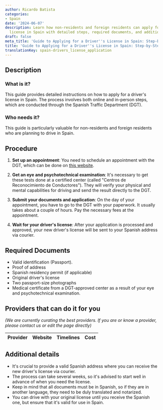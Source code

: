 ```yaml
---
author: Ricardo Batista
categories:
- Spain
date: '2024-06-07'
description: Learn how non-residents and foreign residents can apply for a driver's
  license in Spain with detailed steps, required documents, and additional tips.
draft: false
meta_title: 'Guide to Applying for a Driver''s License in Spain: Step-by-Step'
title: 'Guide to Applying for a Driver''s License in Spain: Step-by-Step'
translationKey: spain-drivers_license_application
---
```




## Description
### What is it?
This guide provides detailed instructions on how to apply for a driver's license in Spain. The process involves both online and in-person steps, which are conducted through the Spanish Traffic Department (DGT).

### Who needs it?
This guide is particularly valuable for non-residents and foreign residents who are planning to drive in Spain.

## Procedure
1. **Set up an appointment**: You need to schedule an appointment with the DGT, which can be done on [this website](https://sedeapl.dgt.gob.es:7443/WEB_NCIT_CONSULTA/solicitarCita.faces). 

2. **Get an eye and psychotechnical examination**: It's necessary to get these tests done at a certified center (called "Centros de Reconocimiento de Conductores"). They will verify your physical and mental capabilities for driving and send the result directly to the DGT.

3. **Submit your documents and application**: On the day of your appointment, you have to go to the DGT with your paperwork. It usually takes about a couple of hours. Pay the necessary fees at the appointment.

4. **Wait for your driver's license**: After your application is processed and approved, your new driver's license will be sent to your Spanish address via courier. 

## Required Documents
- Valid identification (Passport).
- Proof of address
- Spanish residency permit (if applicable)
- Original driver's license
- Two passport-size photographs
- Medical certificate from a DGT-approved center as a result of your eye and psychotechnical examination.

## Providers that can do it for you

_(We are currently curating the best providers. If you are or know a provider, please contact us or edit the page directly)_

| Provider        |     Website     |     Timelines    |       Cost      |
| --------------- | --------------- |  :-------------: | :-------------: |

## Additional details
- It's crucial to provide a valid Spanish address where you can receive the new driver's license via courier.
- The process can take several weeks, so it's advised to start well in advance of when you need the license. 
- Keep in mind that all documents must be in Spanish, so if they are in another language, they need to be duly translated and notarized. 
- You can drive with your original license until you receive the Spanish one, but ensure that it's valid for use in Spain.